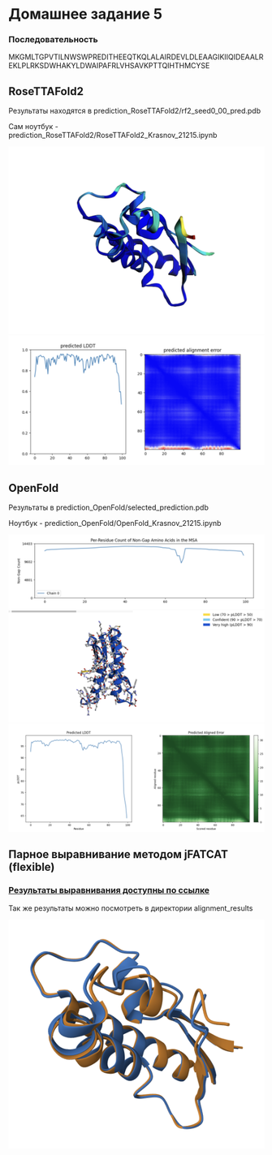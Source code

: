 
# Домашнее задание 5

### Последовательность
MKGMLTGPVTILNWSWPREDITHEEQTKQLALAIRDEVLDLEAAGIKIIQIDEAALREKLPLRKSDWHAKYLDWAIPAFRLVHSAVKPTTQIHTHMCYSE

## RoseTTAFold2

Результаты находятся в prediction_RoseTTAFold2/rf2_seed0_00_pred.pdb

Сам ноутбук - prediction_RoseTTAFold2/RoseTTAFold2_Krasnov_21215.ipynb

![Визуализация 1](prediction_RoseTTAFold2/1.png)
![Визуализация 2](prediction_RoseTTAFold2/2.png)

## OpenFold

Результаты в prediction_OpenFold/selected_prediction.pdb

Ноутбук - prediction_OpenFold/OpenFold_Krasnov_21215.ipynb

![Визуализация 1](prediction_OpenFold/1.png)
![Визуализация 2](prediction_OpenFold/2.png)
![Визуализация 3](prediction_OpenFold/3.png)

## Парное выравнивание методом jFATCAT (flexible)

### [Результаты выравнивания доступны по ссылке](https://www.rcsb.org/alignment?request-body=eJyVkU1uAyEMhe%2FCOmR%2BGsJ0dj1HVSEPmARpgCl4mkRR7l5Iqm5aqeoO%2Bdm8z89X9r5iurDxyuJCLoZcnwlpTUFlLGLQqAwQsNHCnPG2YToGwjPVRh8NspEt4NLJZWQb5pGO0VQtgK%2BaBdJA3M54dtNcWxZIRSJMDy%2BfjdIrRWvZ%2BLRhYBdlXKbvWrdv2w2zCQ4eA6kZw4GObByKF5xVWL2i4k3lM3ErdJnSqgs%2BlsLrla1pLhBHoiWPTbNmTHxd5ghmm3SetjEdmo%2BuMfEUarGRvQAhnwy3g0C%2BQ9nxZ9lPfMLO7jUa6IehSbYv2aBpVduqJaHZTtrZspmNyUMJhnn%2FKHxl8HNgMVORM86oa%2Bo1CMgXr1yJjr2wssi%2F0Xd9r%2FeTkLyVcuA7EIIPOy35XnR2GAxYIaF5OKK5U7i791%2Fwv438if9WT2HdfL%2FC2%2B0TVynRIw%3D%3D&response-body=eJzVVclu20gQ%2FReeSan3RTch0liEqBlZImwEwYBokU2ZABeFixPD8L9PNeVFMzESJDkNBAHsWl7Vq3pNPnpFnTfe7NEbhiLzZp6WTAuGaUA1ZQHLKA80S1UgtJZKIWYkkp7vdb3phw7iP%2Fy12UbLeOk9%2BV5le%2BOgTFkc68rWfVI1mYWgkynaL0VnIfHCZ%2Fu7xpXMTZ%2BaPshL%2B7U4lNYhtbYbyh7wPz1CqXZI%2BwFM43FoS8i56%2FtTN5tOh862wXAqG5NN2rQ7TJr2OL3H06z5UjvjFDNkDkqqQGZpGjBKdaCNygOKhFaYmdxwMm1zknTWZihBKDm1Npsc0iKHbvOmrUwP9arqbCi65FDUpn3wZtCW9b3aVI7htwin7ODmZEub9kVTj3PpHqpknPLce3ryf5oLV4opleGAHYQOmMjyQGcUB7lGHEixNJdyeq5os7GLYqz902zew%2Fghn7%2F9t1Ulr2sed9baI6S4%2FX36d5bvHewRBvd5NODzsagz%2B9WbId8rbX3s78CBEMD%2FRi701rem7s4TeOkF%2B%2Bj59%2B4TVAzQhFCOCEEMaaYpYtpHE8EU5RQrLiVcEu5DlCQMcyEQlZxgzEeUieJMcrBjRoUQXLtAgoXiVGnMidJCCmdjEnKR5khhLLVmkOysgkjJCCGUKYSpPJfRClEE95BqrNBo44gSLDElAIcZVBlLI0WoFJgIKamUyg%2FEhCgMgBBOGVxwqDLhimoBTCRFiCtBgbPb4lBVoybg7qXNy727N%2BUA2gD2MOr%2B4eR0stvsF54T8rOTKAGkX91dURWlaYv%2BIRiBPKeRGrRRJ4BaZINN3JuhOy9pFJD9PNg6%2Fa9%2BXsyAuVlfbaL4ansTh9Gft%2Fvb7W65COPVcnkdr6%2BjeTQPd4vlTbSIlvP5VbgOw%2BtwAY%2FRbrmOttFuvV%2Fcrubrj9Hidh5u53%2FsopvVfn6z3sbxdbiKV5sPH%2FdLz79Q7K%2BLzg3mf9r5j1TwJoEXgkGRwbZg1Zd6AMHSXxfLJY6Wr4Hx5tuAd%2Fp5w%2Fuu7JzHfaVKeNs9ex1T54H%2FWZJjKgzoOcGd0ubetuZoL0JBwE%2F%2FAHCXPg0%3D&encoded=true)

Так же результаты можно посмотреть в директории alignment_results

![Визуализация 1](alignment_results/molstar-image.png)